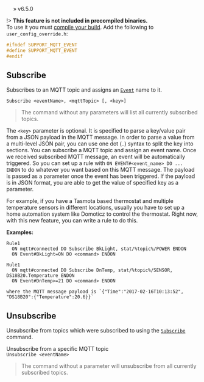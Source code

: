&emsp;  » v6.5.0

!> **This feature is not included in precompiled binaries.**     
To use it you must [compile your build](compile-your-build). Add the following to `user_config_override.h`:
```c++
#ifndef SUPPORT_MQTT_EVENT
#define SUPPORT_MQTT_EVENT
#endif
```

## Subscribe
Subscribes to an MQTT topic and assigns an [`Event`](Commands#event) name to it. 

`Subscribe <eventName>, <mqttTopic> [, <key>]`
> The command without any parameters will list all currently subscribed topics.

The `<key>` parameter is optional. It is specified to parse a key/value pair from a JSON payload in the MQTT message. In order to parse a value from a multi-level JSON pair, you can use one dot (`.`) syntax to split the key into sections.
You can subscribe a MQTT topic and assign an event name. Once we received subscribed MQTT message, an event will be automatically triggered. So you can set up a rule with `ON EVENT#<event_name> DO ... ENDON` to do whatever you want based on this MQTT message. The payload is passed as a parameter once the event has been triggered. If the payload is in JSON format, you are able to get the value of specified key as a parameter.  

For example, if you have a Tasmota based thermostat and multiple temperature sensors in different locations, usually you have to set up a home automation system like Domoticz to control the thermostat. Right now, with this new feature, you can write a rule to do this.  

**Examples:**  
```console
Rule1
  ON mqtt#connected DO Subscribe BkLight, stat/%topic%/POWER ENDON
  ON Event#BkLight=ON DO <command> ENDON
```
```console
Rule1
  ON mqtt#connected DO Subscribe DnTemp, stat/%topic%/SENSOR, DS18B20.Temperature ENDON
  ON Event#DnTemp>=21 DO <command> ENDON

where the MQTT message payload is `{"Time":"2017-02-16T10:13:52", "DS18B20":{"Temperature":20.6}}`
```

## Unsubscribe
Unsubscribe from topics which were subscribed to using the [`Subscribe`](#subscribe) command.  

Unsubscribe from a specific MQTT topic  
`Unsubscribe <eventName>`  

> The command without a parameter will unsubscribe from all currently subscribed topics.  

